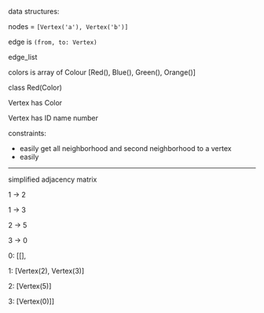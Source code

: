  data structures:
 
 nodes = `[Vertex('a'), Vertex('b')]`
 
edge is `(from, to: Vertex)`

 edge_list

colors is array of Colour [Red(), Blue(), Green(), Orange()]

 class Red(Color)

 Vertex has Color

 Vertex has ID name number

 constraints:

- easily get all neighborhood and second neighborhood to a vertex
- easily 

____
 simplified adjacency matrix

 1 -> 2

 1 -> 3

 2 -> 5

 3 -> 0

0: [[],

1: [Vertex(2), Vertex(3)]

2: [Vertex(5)]

3: [Vertex(0)]]

